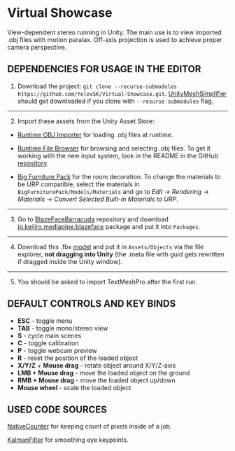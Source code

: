 # Virtual Showcase

View-dependent stereo running in Unity. The main use is to view imported .obj files with motion paralax. Off-axis projection is used to achieve proper camera perspective.

## DEPENDENCIES FOR USAGE IN THE EDITOR

1. Download the project: `git clone --recurse-submodules https://github.com/YelovSK/Virtual-Showcase.git`. [UnityMeshSimplifier](https://github.com/Whinarn/UnityMeshSimplifier) should get downloaded if you clone with `--resurse-submodules` flag.

---

2. Import these assets from the Unity Asset Store:

-   [Runtime OBJ Importer](https://assetstore.unity.com/packages/tools/modeling/runtime-obj-importer-49547) for loading .obj files at runtime.

-   [Runtime File Browser](https://assetstore.unity.com/packages/tools/gui/runtime-file-browser-113006) for browsing and selecting .obj files. To get it working with the new input system, look in the README in the GitHub [repository](https://github.com/yasirkula/UnitySimpleFileBrowser).

-   [Big Furniture Pack](https://assetstore.unity.com/packages/3d/props/furniture/big-furniture-pack-7717) for the room decoration. To change the materials to be URP compatible, select the materials in `BigFurniturePack/Models/Materials` and go to _Edit_ → _Rendering_ → _Materials_ → _Convert Selected Built-in Materials to URP_.

---

3. Go to [BlazeFaceBarracuda](https://github.com/keijiro/BlazeFaceBarracuda) repository and download [jp.keijiro.mediapipe.blazeface](https://github.com/keijiro/BlazeFaceBarracuda/tree/main/Packages/jp.keijiro.mediapipe.blazeface) package and put it into `Packages`.

---

4. Download this .fbx [model](https://free3d.com/3d-model/pc-monitor-69557.html) and put it in `Assets/Objects` via the file explorer, **not dragging into Unity** (the .meta file with guid gets rewritten if dragged inside the Unity window).

---

5. You should be asked to import TextMeshPro after the first run.

## DEFAULT CONTROLS AND KEY BINDS

-   **ESC** - toggle menu
-   **TAB** - toggle mono/stereo view
-   **S** - cycle main scenes
-   **C** - toggle calibration
-   **P** - toggle webcam preview
-   **R** - reset the position of the loaded object
-   **X/Y/Z** + **Mouse drag** - rotate object around X/Y/Z-axis
-   **LMB + Mouse drag** - move the loaded object on the ground
-   **RMB + Mouse drag** - move the loaded object up/down
-   **Mouse wheel** - scale the loaded object

## USED CODE SOURCES

[NativeCounter](https://coffeebraingames.wordpress.com/2021/10/24/some-dots-utilities-nativecounter-and-nativesum/) for keeping count of pixels inside of a job.

[KalmanFilter](https://gist.github.com/davidfoster/48acce6c13e5f7f247dc5d5909dce349) for smoothing eye keypoints.
